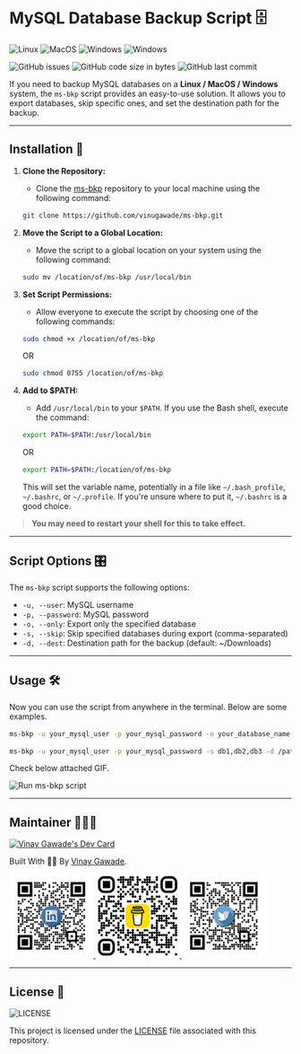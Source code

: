 # MySQL Database Backup Script 🗄️

![Linux](https://img.shields.io/badge/Linux-white?style=flat-square&logo=linux&logoColor=black)
![MacOS](https://img.shields.io/badge/MacOS-white?style=flat-square&logo=apple&logoColor=black)
![Windows](https://img.shields.io/badge/Windows-white?style=flat-square&logo=windows&logoColor=black)
![Windows](https://img.shields.io/badge/Bash-white?style=flat-square&logo=gnu-bash&logoColor=black)

![GitHub issues](https://img.shields.io/github/issues/vinugawade/ms-bkp?style=flat-square)
![GitHub code size in bytes](https://img.shields.io/github/languages/code-size/vinugawade/ms-bkp?style=flat-square)
![GitHub last commit](https://img.shields.io/github/last-commit/vinugawade/ms-bkp?style=flat-square)

If you need to backup MySQL databases on a **Linux / MacOS / Windows** system, the `ms-bkp` script provides an easy-to-use solution. It allows you to export databases, skip specific ones, and set the destination path for the backup.

---

## Installation 🚀

1. **Clone the Repository:**
    - Clone the [ms-bkp](https://github.com/vinugawade/ms-bkp) repository to your local machine using the following command:

    ```bash
    git clone https://github.com/vinugawade/ms-bkp.git
    ```

2. **Move the Script to a Global Location:**
    - Move the script to a global location on your system using the following command:

    ```bash
    sudo mv /location/of/ms-bkp /usr/local/bin
    ```

3. **Set Script Permissions:**
    - Allow everyone to execute the script by choosing one of the following commands:

    ```bash
    sudo chmod +x /location/of/ms-bkp
    ```

    OR

    ```bash
    sudo chmod 0755 /location/of/ms-bkp
    ```

4. **Add to $PATH:**
    - Add `/usr/local/bin` to your `$PATH`. If you use the Bash shell, execute the command:

    ```bash
    export PATH=$PATH:/usr/local/bin
    ```

    OR

    ```bash
    export PATH=$PATH:/location/of/ms-bkp
    ```

    This will set the variable name, potentially in a file like `~/.bash_profile`, `~/.bashrc`, or `~/.profile`. If you're unsure where to put it, `~/.bashrc` is a good choice.

> **You may need to restart your shell for this to take effect.**

---

## Script Options 🎛️

The `ms-bkp` script supports the following options:

- `-u, --user`: MySQL username
- `-p, --password`: MySQL password
- `-o, --only`: Export only the specified database
- `-s, --skip`: Skip specified databases during export (comma-separated)
- `-d, --dest`: Destination path for the backup (default: ~/Downloads)

---

## Usage 🛠️

Now you can use the script from anywhere in the terminal. Below are some examples.

```bash
ms-bkp -u your_mysql_user -p your_mysql_password -o your_database_name
```

```bash
ms-bkp -u your_mysql_user -p your_mysql_password -s db1,db2,db3 -d /path/to/backup
```

Check below attached GIF.

![Run ms-bkp script](images/feature.gif)

---

## Maintainer 👨🏻‍💻

<a href="https://vinux.in">
  <img
    src="https://api.daily.dev/devcards/c8457c6e687d407197d39cfaf513c57a.png?r=qqh"
    width="400"
    height=""
    alt="Vinay Gawade's Dev Card"
  />
</a>

Built With 💙✨ By <a href="https://github.com/vinugawade">Vinay Gawade</a>.

<a href="https://www.linkedin.com/in/vinu-gawade" target="_blank">
  <img
    src="https://github.com/vinugawade/vinugawade/blob/main/assets/images/media/LinkedIn.png?raw=true"
    alt="LinkedIn Logo"
    width="150"
    height=""
  />
</a>
<a href="https://www.buymeacoffee.com/vinaygawade" target="_blank">
  <img
    src="https://github.com/vinugawade/vinugawade/blob/main/assets/images/media/Bmc.png?raw=true"
    alt="Buy Me a Coffee Logo"
    width="150"
    height=""
  />
</a>
<a href="https://twitter.com/VinuGawade" target="_blank">
  <img
    src="https://github.com/vinugawade/vinugawade/blob/main/assets/images/media/Twitter.png?raw=true"
    alt="Twitter Logo"
    width="150"
    height=""
  />
</a>

---

## License 🛂

![LICENSE](https://img.shields.io/github/license/vinugawade/ms-bkp?style=flat-square)

This project is licensed under the [LICENSE](https://github.com/vinugawade/ms-bkp/blob/master/LICENSE) file associated with this repository.
